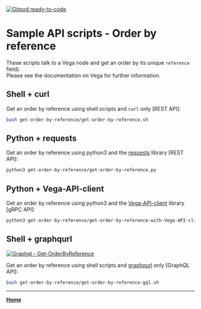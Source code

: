 [![Gitpod ready-to-code](https://img.shields.io/badge/Gitpod-ready--to--code-blue?logo=gitpod)](https://gitpod.io/#https://github.com/vegaprotocol/sample-api-scripts)

# Sample API scripts - Order by reference

These scripts talk to a Vega node and get an order by its unique `reference` field).  
Please see the documentation on Vega for further information.

## Shell + curl

Get an order by reference using shell scripts and `curl` only [REST API]:

```bash
bash get-order-by-reference/get-order-by-reference.sh
```

## Python + requests

Get an order by reference using python3 and the [requests](https://pypi.org/project/requests/) library [REST API]:

```bash
python3 get-order-by-reference/get-order-by-reference.py
```

## Python + Vega-API-client

Get an order by reference using python3 and the [Vega-API-client](https://pypi.org/project/Vega-API-client/) library [gRPC API]:

```bash
python3 get-order-by-reference/get-order-by-reference-with-Vega-API-client.py
```

## Shell + graphqurl
[![Graphql - Get-OrderByReference](https://img.shields.io/badge/Graphql-Get--OrderByReference-2ea44f?logo=GraphQL)](https://graphqlbin.com/v2/GzMVIO)

Get an order by reference using shell scripts and [graphqurl](https://github.com/hasura/graphqurl) only [GraphQL API]:

```bash
bash get-order-by-reference/get-order-by-reference-gql.sh
```

---

**[Home](../README.md)**
 
